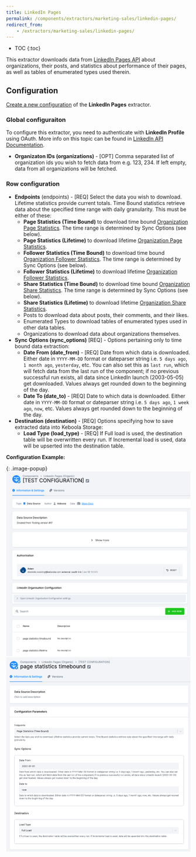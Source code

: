```yaml
---
title: LinkedIn Pages 
permalink: /components/extractors/marketing-sales/linkedin-pages/
redirect_from:
    - /extractors/marketing-sales/linkedin-pages/
---
```


* TOC
{:toc}

This extractor downloads data from [LinkedIn Pages API](https://learn.microsoft.com/en-us/linkedin/marketing) about organizations, their posts, and statistics about performance of their pages, as well as tables of enumerated types used therein.

## Configuration
[Create a new configuration](/components/#creating-component-configuration) of the **LinkedIn Pages** extractor.

### Global configuraiton
To configure this extractor, you need to authenticate with **LinkedIn Profile** using OAuth. More info on this topic can be found in [LinkedIn API Documentation](https://learn.microsoft.com/en-us/linkedin/shared/authentication/getting-access).

 - **Organizaton IDs (organizations)** - [OPT] Comma separated list of organization ids you wish to fetch data from e.g. 123, 234. If left empty, data from all organizations will be fetched.

### Row configuration
 - **Endpoints** (endpoints) - [REQ] Select the data you wish to download. Lifetime statistics provide current totals. Time Bound statistics retrieve data about the specified time range with daily granularity. This must be either of these:
    - **Page Statistics (Time Bound)** to download time bound [Organization Page Statistics](https://learn.microsoft.com/en-us/linkedin/marketing/integrations/community-management/organizations/page-statistics?view=li-lms-2022-08&tabs=http). The time range is determined by Sync Options (see below).
    - **Page Statistics (Lifetime)** to download lifetime [Organization Page Statistics](https://learn.microsoft.com/en-us/linkedin/marketing/integrations/community-management/organizations/page-statistics?view=li-lms-2022-08&tabs=http).
    - **Follower Statistics (Time Bound)** to download time bound [Organization Follower Statistics](https://learn.microsoft.com/en-us/linkedin/marketing/integrations/community-management/organizations/follower-statistics?view=li-lms-2022-08&tabs=http). The time range is determined by Sync Options (see below).
    - **Follower Statistics (Lifetime)** to download lifetime [Organization Follower Statistics](https://learn.microsoft.com/en-us/linkedin/marketing/integrations/community-management/organizations/follower-statistics?view=li-lms-2022-08&tabs=http).
    - **Share Statistics (Time Bound)** to download time bound [Organization Share Statistics](https://learn.microsoft.com/en-us/linkedin/marketing/integrations/community-management/organizations/share-statistics?view=li-lms-2022-08&tabs=http). The time range is determined by Sync Options (see below).
    - **Share Statistics (Lifetime)** to download lifetime [Organization Share Statistics](https://learn.microsoft.com/en-us/linkedin/marketing/integrations/community-management/organizations/share-statistics?view=li-lms-2022-08&tabs=http).
    - Posts to download data about posts, their comments, and their likes.
    - Enumerated Types to download tables of enumerated types used in other data tables.
    - Organizations to download data about organizations themselves.
 - **Sync Options (sync_options)** [REQ] - Options pertaining only to time bound data extraction:
    - **Date From (date_from)** - [REQ] Date from which data is downloaded. Either date in `YYYY-MM-DD` format or dateparser string i.e. `5 days ago`, `1 month ago`, `yesterday`, etc. You can also set this as `last run`, which will fetch data from the last run of the component; if no previous successful run exists, all data since LinkedIn launch (2003-05-05) get downloaded. Values always get rounded down to the beginning of the day.
    - **Date To (date_to)** - [REQ] Date to which data is downloaded. Either date in `YYYY-MM-DD` format or dateparser string i.e. `5 days ago`, `1 week ago`, `now`, etc. Values always get rounded down to the beginning of the day.
 - **Destination (destination)** - [REQ] Options specifying how to save extracted data into Keboola Storage:
    - **Load Type (load_type)** - [REQ] If Full load is used, the destination table will be overwritten every run. If Incremental load is used, data will be upserted into the destination table.


**Configuration Example:**

{: .image-popup}
![LinkedIn Pages - Global Configuration](/components/extractors/marketing-sales/linkedin-pages/linkedin-pages-1.png)
![LinkedIn Pages - Row Configuration](/components/extractors/marketing-sales/linkedin-pages/linkedin-pages-2.png)